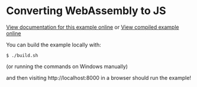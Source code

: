 # Converting WebAssembly to JS

[View documentation for this example online][dox] or [View compiled example
online][compiled]

[compiled]: https://rustwasm.github.io/wasm-bindgen/exbuild/wasm2js/
[dox]: https://rustwasm.github.io/docs/wasm-bindgen/examples/wasm2js.html

You can build the example locally with:

```
$ ./build.sh
```

(or running the commands on Windows manually)

and then visiting http://localhost:8000 in a browser should run the example!
